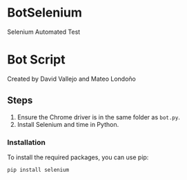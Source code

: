 # BotSelenium
Selenium Automated Test
# Bot Script

Created by David Vallejo and Mateo Londoño

## Steps

1. Ensure the Chrome driver is in the same folder as `bot.py`.
2. Install Selenium and time in Python.

### Installation

To install the required packages, you can use pip:

```sh
pip install selenium
